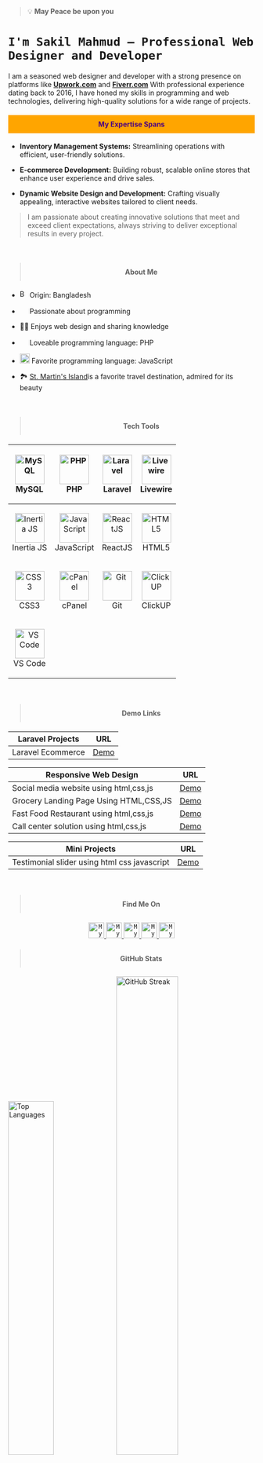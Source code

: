 > :bulb: **May Peace be upon you**

# `I'm Sakil Mahmud – Professional Web Designer and Developer`

I am a seasoned web designer and developer with a strong presence on platforms like <strong><a href="https://www.upwork.com/o/companies/~011335ddde8074293a/">Upwork.com</a></strong> and <strong><a href="https://www.fiverr.com/mistersakil">Fiverr.com</a></strong> With professional experience dating back to 2016, I have honed my skills in programming and web technologies, delivering high-quality solutions for a wide range of projects.

<h4 align="center" style="padding:10px; color:indigo; background-color:orange">My Expertise Spans</h4>


* <b>Inventory Management Systems:</b> Streamlining operations with efficient, user-friendly solutions.

* <b>E-commerce Development:</b>  Building robust, scalable online stores that enhance user experience and drive sales.
* <b>Dynamic Website Design and Development:</b>  Crafting visually appealing, interactive websites tailored to client needs.

<blockquote>
I am passionate about creating innovative solutions that meet and exceed client expectations, always striving to deliver exceptional results in every project.
</blockquote>

<br>
<blockquote>
<h4 align="center" style="padding:10px">About Me</h4>
</blockquote>

- <img width="16" src="https://www.freepnglogos.com/uploads/download/download-clipart-bangladesh-flag-png-clip-art-best-web-clipart-16.png" alt="Bangladesh" /> Origin: Bangladesh

- <img width="16" src="https://about.gitlab.com/images/blogimages/GitLab-Dev.png" alt="" /> Passionate about programming

- 👩‍🏫 Enjoys web design and sharing knowledge

- <img width="16" src="https://tinyurl.com/2wdjrp3a" alt="" /> Loveable programming language: PHP

- <img width="20" src="https://tinyurl.com/36e2bpb5" alt="" /> Favorite programming language: JavaScript

- 🏞️  <a href="https://tinyurl.com/2s4adeka" target="_blank">St. Martin's Island</a>is a favorite travel destination, admired for its beauty


<br>
<blockquote>
<h4 align="center" style="padding:10px">Tech Tools</h4>
</blockquote>


| <p align="center"><img width="60" src="https://tinyurl.com/jxp4emzn" alt="MySQL" /> <br> MySQL </p> | <p align="center"><img width="60" src="https://tinyurl.com/y7n73v24" alt="PHP" /> <br> PHP </p> | <p align="center"><img width="60" src="https://tinyurl.com/2udxkcbv" alt="Laravel" /> <br> Laravel </p> | <p align="center"><img width="60" src="https://tinyurl.com/ywuxh5bd" alt="Livewire" /> <br> Livewire </p> |
|----------------------------------------------------------------------------------------------------|-----------------------------------------------------------------------------------------------|---------------------------------------------------------------------------------------------------------|----------------------------------------------------------------------------------------------------------|
| <p align="center"><img width="60" src="https://tinyurl.com/4zf266wk" alt="Inertia JS" /> <br> Inertia JS </p> | <p align="center"><img width="60" src="https://tinyurl.com/24sh3nb7" alt="JavaScript" /> <br> JavaScript </p> | <p align="center"><img width="60" src="https://tinyurl.com/4wrv5cpv" alt="ReactJS" /> <br> ReactJS </p> | <p align="center"><img width="60" src="https://tinyurl.com/h7d7fj8a" alt="HTML5" /> <br> HTML5 </p> |
| <p align="center"><img width="60" src="https://tinyurl.com/35fy6p9d" alt="CSS3" /> <br> CSS3 </p> | <p align="center"><img width="60" src="https://tinyurl.com/3wxhtc2c" alt="cPanel" /> <br> cPanel </p> | <p align="center"><img width="60" src="https://tinyurl.com/3ewjamrb" alt="Git" /> <br> Git </p> | <p align="center"><img width="60" src="https://tinyurl.com/wv457wp2" alt="ClickUP" /> <br> ClickUP </p> |
| <p align="center"><img width="60" src="https://tinyurl.com/bd8faajr" alt="VS Code" /> <br> VS Code </p> | | | |



<br>
<blockquote>
<h4 align="center" style="padding:10px">Demo Links</h4>
</blockquote>

| Laravel Projects     |  URL        |
| ------------------------- | ----------- |
| Laravel Ecommerce       | <a href="https://tinyurl.com/2p9d45cf" target="_blank">Demo</a>       |

| Responsive Web Design     |  URL        |
| ------------------------- | ----------- |
| Social media website using html,css,js       | <a href="https://mistersakil.github.io/social-media-website-using-html-css-js/" target="_blank">Demo</a>       |
| Grocery Landing Page Using HTML,CSS,JS       | <a href="https://mistersakil.github.io/grocery-landing-page-using-html-css-js/" target="_blank">Demo</a>       |
| Fast Food Restaurant using html,css,js      | <a href="https://mistersakil.github.io/fast-food-restaurant-using-html-css-js/" target="_blank">Demo</a>       |
| Call center solution using html,css,js       | <a href="https://mistersakil.github.io/call-center-solution-using-html-css-js-by-octapia/" target="_blank">Demo</a>       |


| Mini Projects    |  URL        |
| ---------------- | ----------- |
| Testimonial slider using html css javascript      | <a href="https://mistersakil.github.io/testimonial-slider-using-html-css-js/" target="_blank">Demo</a>       |


<br>
<blockquote>
<h4 align="center" style="padding:10px">Find Me On</h4>
</blockquote>
<p align="center">
<a href="https://www.upwork.com/o/companies/~011335ddde8074293a/">
  <code><img alt="My Upwork" width="32" src="https://shorturl.at/cjBkS" /></code>
</a>

<a href="https://www.fiverr.com/mistersakil">
  <code><img alt="My Fiverr" width="32" src="https://shorturl.at/HN6pR" /></code>
</a>

<a href="https://www.facebook.com/octapia.com.bd">
  <code><img alt="My linkedin" width="32" src="https://shorturl.at/SGL57" /></code>
</a>

<a href="https://www.linkedin.com/in/mistersakil">
  <code><img alt="My linkedin" width="32" src="https://shorturl.at/wtz69" /></code>
</a>
<a href="mailto:sakil.diu.cse@gmail.com">
<code><img alt="My e-mail" width="32" src="https://shorturl.at/akvBM" /></code>
</a>

<br>
<blockquote>
<h4 align="center" style="padding:10px">GitHub Stats</h4>
</blockquote>
<p align="left">
  <img src="https://tinyurl.com/3c83kwps" alt="Top Languages" style="width: 43%;">
  <img src="https://tinyurl.com/yzu48kj5" alt="GitHub Streak" style="width: 50%;">
</p>
<p align="left">
  <img src="https://tinyurl.com/fvc5v94w" alt="GitHub Stats" style="width: 95%;">
</p>

<br>
<blockquote>
<h4 align="center" style="padding:10px">Profile Visitor</h4>
</blockquote>

<div align="center">
  <img src="https://profile-counter.glitch.me/mistersakil/count.svg" alt="Visitor Count">
</div>
